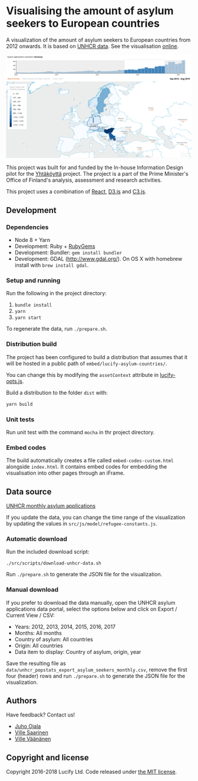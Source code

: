 # Visualising the amount of asylum seekers to European countries

A visualization of the amount of asylum seekers to European countries from 2012 onwards. It is based on [UNHCR data](#data-source). See the visualisation [online](http://www.lucify.com/seeking-asylum-in-europe).

![Visualisation screenshot](https://raw.githubusercontent.com/lucified/lucify-asylum-countries/master/screenshot.png)

This project was built for and funded by the In-house Information Design pilot for the [Yhtäköyttä](http://yhtakoytta.fi/) project. The project is a part of the Prime Minister's Office of Finland's analysis, assessment and research activities.

This project uses a combination of [React](https://facebook.github.io/react/), [D3.js](http://d3js.org/) and [C3.js](http://c3js.org/).

## Development

### Dependencies

- Node 8 + Yarn
- Development: Ruby + [RubyGems](https://rubygems.org/pages/download)
- Development: Bundler: `gem install bundler`
- Development: GDAL (<http://www.gdal.org/>). On OS X with homebrew install with `brew install gdal`.

### Setup and running

Run the following in the project directory:

1. `bundle install`
2. `yarn`
3. `yarn start`

To regenerate the data, run `./prepare.sh`.

### Distribution build

The project has been configured to build a distribution that
assumes that it will be hosted in a public path of `embed/lucify-asylum-countries/`.

You can change this by modifying the `assetContext` attribute
in [lucify-opts.js](lucify-opts.js).

Build a distribution to the folder `dist` with:
```js
yarn build
```

### Unit tests

Run unit test with the command `mocha` in thr project directory.

### Embed codes

The build automatically creates a file called `embed-codes-custom.html` alongside `index.html`. It contains embed codes for embedding the visualisation into other pages through an iFrame.

## Data source

[UNHCR monthly asylum applications](http://popstats.unhcr.org/en/asylum_seekers_monthly)

If you update the data, you can change the time range of the visualization by updating the values in `src/js/model/refugee-constants.js`.

### Automatic download

Run the included download script:

```shell
./src/scripts/download-unhcr-data.sh
```

Run `./prepare.sh` to generate the JSON file for the visualization.

### Manual download

If you prefer to download the data manually, open the UNHCR asylum applications data portal, select the options below and click on Export / Current View / CSV:

+ Years: 2012, 2013, 2014, 2015, 2016, 2017
+ Months: All months
+ Country of asylum: All countries
+ Origin: All countries
+ Data item to display: Country of asylum, origin, year

Save the resulting file as `data/unhcr_popstats_export_asylum_seekers_monthly.csv`, remove the first four (header) rows and run `./prepare.sh` to generate the JSON file for the visualization.

## Authors

Have feedback? Contact us!

- [Juho Ojala](https://github.com/juhoojala)
- [Ville Saarinen](https://github.com/vsaarinen)
- [Ville Väänänen](https://github.com/dennari)

## Copyright and license

Copyright 2016-2018 Lucify Ltd. Code released under [the MIT license](LICENSE).

